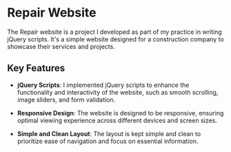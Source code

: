 # Repair Website

The Repair website is a project I developed as part of my practice in writing jQuery scripts. It's a simple website designed for a construction company to showcase their services and projects.

## Key Features

- **jQuery Scripts**: I implemented jQuery scripts to enhance the functionality and interactivity of the website, such as smooth scrolling, image sliders, and form validation.

- **Responsive Design**: The website is designed to be responsive, ensuring optimal viewing experience across different devices and screen sizes.

- **Simple and Clean Layout**: The layout is kept simple and clean to prioritize ease of navigation and focus on essential information.
